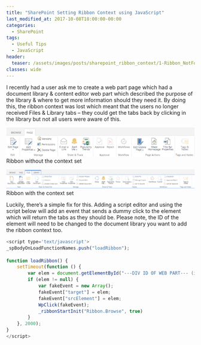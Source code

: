 ```yaml
---
title: "SharePoint Setting Ribbon Context using JavaScript"
last_modified_at: 2017-10-08T18:00:00-00:00
categories:
  - SharePoint
tags:
  - Useful Tips
  - JavaScript
header:
  teaser: /assets/images/posts/sharepoint_ribbon_context/1-Ribbon_NotFocusedOnDocumentLibrary.png
classes: wide
---
```

I recently had a user ask me to create a web part page which had a document library & content editor web part which described the purpose of the library & where to get more information should they need it. By doing this, the ribbon context was lost which meant that the users no longer received Files & Library tabs – they could get the tabs back by clicking in the library but not all users were aware of this.

![Ribbon without context set](/assets/images/posts/sharepoint_ribbon_context/1-Ribbon_NotFocusedOnDocumentLibrary.png)
Ribbon without the context set

![Ribbon with context set](/assets/images/posts/sharepoint_ribbon_context/2-Ribbon_FocusedOnDocumentLibrary.png)
Ribbon with the context set

Luckily, there’s a simple fix for this. Adding a script editor and using the script below will add an event that sends a dummy click to the element which will return the tabs as they should be. Please note, the ID of the element will need to be changed to the document library you want to add the ribbon context too.

```javascript
<script type='text/javascript'>
_spBodyOnLoadFunctionNames.push("loadRibbon");

function loadRibbon() {
    setTimeout(function () {
        var elem = document.getElementById("---DIV ID OF WEB PART--- (ie: MSOZoneCell_WebPartWPQ3)");
        if (elem != null) {
            var fakeEvent = new Array();
            fakeEvent["target"] = elem;
            fakeEvent["srcElement"] = elem;
            WpClick(fakeEvent);
            _ribbonStartInit("Ribbon.Browse", true)
        }
    }, 2000);
}
</script>
```